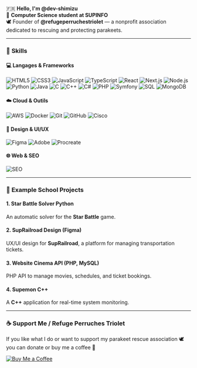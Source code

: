 🇫🇷 **Hello, I'm @dev-shimizu**  
🌱 **Computer Science student at SUPINFO**  
🕊️ Founder of **@refugeperruchestriolet** — a nonprofit association dedicated to rescuing and protecting parakeets.  

---

### 🧠 **Skills**

#### 💻 **Langages & Frameworks**
![HTML5](https://img.shields.io/badge/-HTML5-E34F26?logo=html5&logoColor=white)
![CSS3](https://img.shields.io/badge/-CSS3-1572B6?logo=css3&logoColor=white)
![JavaScript](https://img.shields.io/badge/-JavaScript-F7DF1E?logo=javascript&logoColor=black)
![TypeScript](https://img.shields.io/badge/-TypeScript-3178C6?logo=typescript&logoColor=white)
![React](https://img.shields.io/badge/-React-61DAFB?logo=react&logoColor=black)
![Next.js](https://img.shields.io/badge/-Next.js-000000?logo=nextdotjs&logoColor=white)
![Node.js](https://img.shields.io/badge/-Node.js-339933?logo=node.js&logoColor=white)
![Python](https://img.shields.io/badge/-Python-3776AB?logo=python&logoColor=white)
![Java](https://img.shields.io/badge/-Java-007396?logo=java&logoColor=white)
![C](https://img.shields.io/badge/-C-A8B9CC?logo=c&logoColor=black)
![C++](https://img.shields.io/badge/-C++-00599C?logo=c%2B%2B&logoColor=white)
![C#](https://img.shields.io/badge/-C%23-239120?logo=c-sharp&logoColor=white)
![PHP](https://img.shields.io/badge/-PHP-777BB4?logo=php&logoColor=white)
![Symfony](https://img.shields.io/badge/-Symfony-000000?logo=symfony&logoColor=white)
![SQL](https://img.shields.io/badge/-SQL-4479A1?logo=mysql&logoColor=white)
![MongoDB](https://img.shields.io/badge/-MongoDB-47A248?logo=mongodb&logoColor=white)

#### ☁️ **Cloud & Outils**
![AWS](https://img.shields.io/badge/-AWS-232F3E?logo=amazon-aws&logoColor=white)
![Docker](https://img.shields.io/badge/-Docker-2496ED?logo=docker&logoColor=white)
![Git](https://img.shields.io/badge/-Git-F05032?logo=git&logoColor=white)
![GitHub](https://img.shields.io/badge/-GitHub-181717?logo=github&logoColor=white)
![Cisco](https://img.shields.io/badge/-Cisco-1BA0D7?logo=cisco&logoColor=white)

#### 🎨 **Design & UI/UX**
![Figma](https://img.shields.io/badge/-Figma-F24E1E?logo=figma&logoColor=white)
![Adobe](https://img.shields.io/badge/-Adobe-FF0000?logo=adobe&logoColor=white)
![Procreate](https://img.shields.io/badge/-Procreate-000000?logo=procreate&logoColor=white)

#### 🌐 **Web & SEO**
![SEO](https://img.shields.io/badge/-SEO-4285F4?logo=google&logoColor=white)

---

### 📂 **Example School Projects**

#### 1. **Star Battle Solver Python**  
An automatic solver for the **Star Battle** game.  

#### 2. **SupRailroad Design (Figma)**  
UX/UI design for **SupRailroad**, a platform for managing transportation tickets.  

#### 3. **Website Cinema API (PHP, MySQL)**  
PHP API to manage movies, schedules, and ticket bookings.  

#### 4. **Supemon C++**  
A **C++** application for real-time system monitoring.  

---

### ☕ **Support Me / Refuge Perruches Triolet**
If you like what I do or want to support my parakeet rescue association 🕊️  
you can donate or buy me a coffee 💛  

[![Buy Me a Coffee](https://img.shields.io/badge/-Buy%20Me%20a%20Coffee-FFDD00?logo=buymeacoffee&logoColor=black)](https://www.buymeacoffee.com/shimizu)


